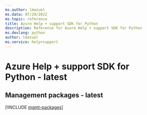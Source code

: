 ```yaml
---
ms.author: lmazuel
ms.data: 07/29/2022
ms.topic: reference
title: Azure Help + support SDK for Python
description: Reference for Azure Help + support SDK for Python
ms.devlang: python
author: lmazuel
ms.service: help+support
---
```

# Azure Help + support SDK for Python - latest

## Management packages - latest
[!INCLUDE [mgmt-packages](help-+-support-mgmt-index.md)]
